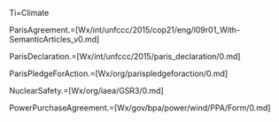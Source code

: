 Ti=Climate

ParisAgreement.=[Wx/int/unfccc/2015/cop21/eng/l09r01_With-SemanticArticles_v0.md]

ParisDeclaration.=[Wx/int/unfccc/2015/paris_declaration/0.md]

ParisPledgeForAction.=[Wx/org/parispledgeforaction/0.md]

NuclearSafety.=[Wx/org/iaea/GSR3/0.md]

PowerPurchaseAgreement.=[Wx/gov/bpa/power/wind/PPA/Form/0.md]